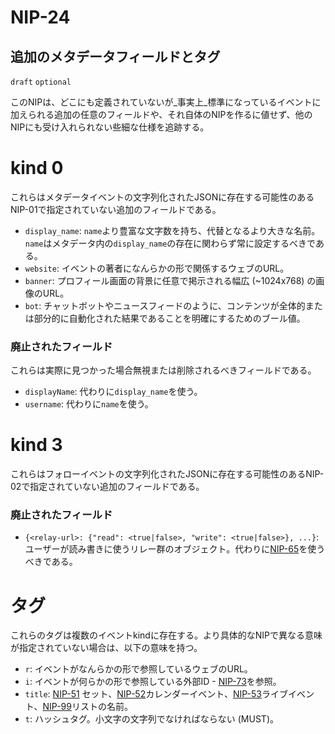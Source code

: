 NIP-24
======

追加のメタデータフィールドとタグ
------------------------------

`draft` `optional`

このNIPは、どこにも定義されていないが_事実上_標準になっているイベントに加えられる追加の任意のフィールドや、それ自体のNIPを作るに値せず、他のNIPにも受け入れられない些細な仕様を追跡する。

kind 0
======

これらはメタデータイベントの文字列化されたJSONに存在する可能性のあるNIP-01で指定されていない追加のフィールドである。

  - `display_name`: `name`より豊富な文字数を持ち、代替となるより大きな名前。`name`はメタデータ内の`display_name`の存在に関わらず常に設定するべきである。
  - `website`: イベントの著者になんらかの形で関係するウェブのURL。
  - `banner`: プロフィール画面の背景に任意で掲示される幅広 (~1024x768) の画像のURL。
  - `bot`: チャットボットやニュースフィードのように、コンテンツが全体的または部分的に自動化された結果であることを明確にするためのブール値。

### 廃止されたフィールド

これらは実際に見つかった場合無視または削除されるべきフィールドである。

  - `displayName`: 代わりに`display_name`を使う。
  - `username`: 代わりに`name`を使う。

kind 3
======

これらはフォローイベントの文字列化されたJSONに存在する可能性のあるNIP-02で指定されていない追加のフィールドである。

### 廃止されたフィールド

  - `{<relay-url>: {"read": <true|false>, "write": <true|false>}, ...}`: ユーザーが読み書きに使うリレー群のオブジェクト。代わりに[NIP-65](65.md)を使うべきである。

タグ
====

これらのタグは複数のイベントkindに存在する。より具体的なNIPで異なる意味が指定されていない場合は、以下の意味を持つ。

  - `r`: イベントがなんらかの形で参照しているウェブのURL。
  - `i`: イベントが何らかの形で参照している外部ID - [NIP-73](73.md)を参照。
  - `title`: [NIP-51](51.md) セット、[NIP-52](52.md)カレンダーイベント、[NIP-53](53.md)ライブイベント、[NIP-99](99.md)リストの名前。
  - `t`: ハッシュタグ。小文字の文字列でなければならない (MUST)。
